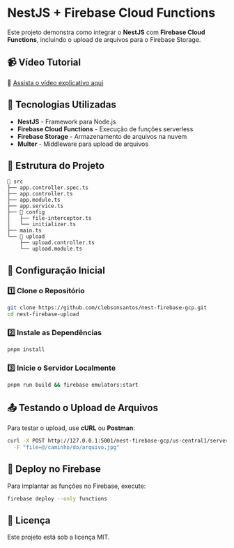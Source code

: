# NestJS + Firebase Cloud Functions

Este projeto demonstra como integrar o **NestJS** com **Firebase Cloud Functions**, incluindo o upload de arquivos para o Firebase Storage.

## 📹 Vídeo Tutorial

🔗 [Assista o vídeo explicativo aqui](https://youtu.be/reyGzjMLZdo)

## 🚀 Tecnologias Utilizadas
- **NestJS** - Framework para Node.js
- **Firebase Cloud Functions** - Execução de funções serverless
- **Firebase Storage** - Armazenamento de arquivos na nuvem
- **Multer** - Middleware para upload de arquivos

## 📂 Estrutura do Projeto
```
📂 src
├── app.controller.spec.ts
├── app.controller.ts
├── app.module.ts
├── app.service.ts
├── 📂 config
│   ├── file-interceptor.ts
│   └── initializer.ts
├── main.ts
└── 📂 upload
    ├── upload.controller.ts
    └── upload.module.ts
```

## 📌 Configuração Inicial

### 1️⃣ Clone o Repositório
```sh
git clone https://github.com/clebsonsantos/nest-firebase-gcp.git
cd nest-firebase-upload
```

### 2️⃣ Instale as Dependências
```sh
pnpm install
```

### 3️⃣ Inicie o Servidor Localmente
```sh
pnpm run build && firebase emulators:start
```

## 📤 Testando o Upload de Arquivos
Para testar o upload, use **cURL** ou **Postman**:

```sh
curl -X POST http://127.0.0.1:5001/nest-firebase-gcp/us-central1/serverless/upload \
  -F "file=@/caminho/do/arquivo.jpg"
```

## 🚀 Deploy no Firebase
Para implantar as funções no Firebase, execute:
```sh
firebase deploy --only functions
```

## 📜 Licença
Este projeto está sob a licença MIT.

